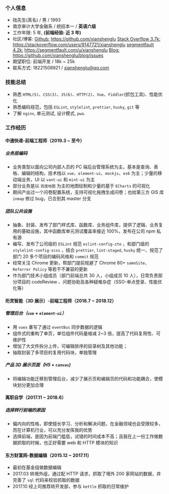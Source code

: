 ### 个人信息

- 陆先生(真名) / 男 / 1993
- 南京审计大学金融系 / 统招本一 / **英语六级**
- 工作年限: 5 年, **(前端经验: 近 3 年)**
- 社区/博客:
  [Github:](https://github.com/xianshenglu) https://github.com/xianshenglu
  [Stack Overflow 3.7k:](https://stackoverflow.com/users/9147721/xianshenglu) https://stackoverflow.com/users/9147721/xianshenglu
  [segmentfault 4.2k:](https://segmentfault.com/u/xianshenglu) https://segmentfault.com/u/xianshenglu
  [Blog:](https://github.com/xianshenglu/blog/issues) https://github.com/xianshenglu/blog/issues
- 期望职位: 前端开发 / 18k ~ 25k
- 联系方式: 18221508921 / xianshenglu@qq.com

### 技能总结

- 熟悉 `HTML(5)`、`CSS(3)`、`JS(6)`、`HTTP(2)`、`Vue`、`Fiddler`(抓包工具)、性能优化
- 熟悉编码规范，包括 `ESLint`, `stylelint`, `prettier`, `husky`, `git` 等
- 了解 `nginx`, 单元测试, 设计模式, `pwa`.

### 工作经历

#### 中通快递-前端工程师（2019.3 ~ 至今）

##### 业务层编码

- 业务类型以面向公司内部人员的 PC 端后台管理系统为主，基本是查询、表格、编辑的结构，技术栈以 `vue`、`element-ui`、`mockjs`、`es6` 为主；少量的移动端业务，UI 以 `vant-ui` 和 `mint-ui` 为主
- 部分业务是以 `百度地图` 为主的地图绘制和少量的基于 `ECharts` 的可视化
- 期间产出过一个问卷配置系统，支持可视化拖拽生成问卷；也给第三方 GIS 库 `inmap` 修过 bug，已合到其 master 分支

##### 团队公共设施

- 抽象、封装、发布了部门样式库、函数库、业务组件库，提供了逻辑、业务复用的基础设施，其中函数库单元测试覆盖率接近 100%，发布在公司 npm 私有源
- 编写、发布了公司级的 `ESLint` 规范 `eslint-config-zto` ，和部门级的 `stylelint-config-scss` ，结合 `prettier`, `lint-staged`, `husky` 统一、规范了部门 20 多个项目的编码风格和 `commit` 规范
- 经常关注 Chrome 更新，帮部门提前规避了 Chrome 80+ `sameSite`、`Referrer Policy` 等若干不兼容的更新
- 作为部门技术小组成员（部门前端总共 30 人，小组成员 10 人），日常负责部分项目的 codeReview 、问题协助及各种疑难杂症（SSO-单点登录、性能优化等）

#### 珩灵智能（3D 展示）-前端工程师（2018.7 ~ 2018.12）

##### 管理后台（`vue` + `element-ui`）

- 用 `vuex` 重写了通过 `eventBus` 同步数据的逻辑
- 组件式的重构了单页，单位组件代码量缩减 2~3 倍，提高了代码复用性、可维护性
- 增加了大文件拆分上传，可编辑排序的目录树及其他功能；
- 抽取封装了多项目的复用代码块，单独管理

##### 产品 3D 展示页面（H5 + `canvas`)

- 将编辑功能迁移到管理后台，减少了展示页和编辑页的代码和功能耦合，使模块划分更加合理

#### 离职自学（2017.11 ~ 2018.6）

##### 选择转行前端的原因

- 偏内向的性格，即使擅长学习、分析和解决问题，在金融领域也会受限较多，而在计算机行业，可以充分发挥我的优势
- 选择前端，是因为前端门槛低，试错的时间成本不高；且我在上一份工作做数据抓取的时候，也正好需要 web 和 HTTP 模块的知识

<!-- - 离职前已经刷完了 <<Javascript 高级程序设计>> 和 <<CSS 权威指南>> ，所以离职期间，主要在刷 <<Javascript 权威指南>>, <<ES6 标准入门>>, <<深入理解ES6>>, <<CSS 揭秘>>和 CSS 2.1 的部分规范，之后就主要在 segmentFault 和 stackOverflow 上刷题来巩固知识点，整体刷下来觉得还不错，接着刷了 Vue 的文档，然后用 Vue 搭了自己的个人主页，觉得一切正常，就正式去找前端工作了。
- 
- ，所以在大学末期，其实就有转计算机的想法，但一直没有进行，而是选择在金融行业里找技术密集型岗位 -->


#### 东方财富网-数据编辑（2015.12 ~ 2017.11）

- 最初在基金组做数据编辑
- 2017.03 转境外组，通过配 HTTP 请求，抓取了境外 200 家网站的数据，并完善了 `sql` 代码来校验抓取的数据
- 2017.10 经上司推荐转开发部，参与 `kettle` 抓取的日常维护

<!-- - 虽然数据编辑岗位本身前途不大，但是我借着工具通过自动化流程，大幅度提交了工作效率，
- 在抓取数据的过程中，需要对 web 有一定的了解，借着这个契机，我下班后又在同步学习 web，
- 
- 我也在同步学习 web 前端，既提高了生产效率，也打了一定的前端基础。
- 数据编辑缓解了我的生存压力，但本身前途不大，
- 考虑到前端的门槛相对较低，所以就选了前端作为突破口，在后面半年下班时间写了半年代码，觉得能 hold 住，所以开始了离职自学 -->

